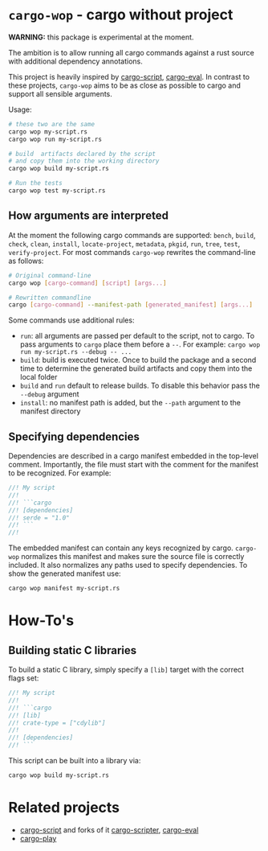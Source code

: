 # `cargo-wop` - cargo without project

**WARNING:** this package is experimental at the moment.

The ambition is to allow running all cargo commands against a rust source with
additional dependency annotations. 

This project is heavily inspired by [cargo-script][cargo-script],
[cargo-eval][cargo-eval]. In contrast to these projects, `cargo-wop` aims to be
as close as possible to cargo and support all sensible arguments. 

Usage: 

```bash
# these two are the same
cargo wop my-script.rs
cargo wop run my-script.rs

# build  artifacts declared by the script 
# and copy them into the working directory
cargo wop build my-script.rs

# Run the tests
cargo wop test my-script.rs
```
## How arguments are interpreted

At the moment the following cargo commands are supported: `bench`, `build`,
`check`, `clean`, `install`, `locate-project`, `metadata`, `pkgid`, `run`,
`tree`, `test`, `verify-project`. For most commands `cargo-wop` rewrites the
command-line as follows:

```bash
# Original command-line
cargo wop [cargo-command] [script] [args...]

# Rewritten commandline
cargo [cargo-command] --manifest-path [generated_manifest] [args...]
```

Some commands use additional rules:

- `run`: all arguments are passed per default to the script, not to cargo. To
  pass arguments to `cargo` place them before a `--`. For example: `cargo wop
  run my-script.rs --debug -- ...`
- `build`: build is executed twice. Once to build the package and a second time
  to determine the generated build artifacts and copy them into the local
  folder
- `build` and `run` default to release builds. To disable this behavior pass the
  `--debug` argument
- `install`: no manifest path is added, but the `--path` argument to the
  manifest directory

## Specifying dependencies

Dependencies are described in a cargo manifest embedded in the top-level
comment. Importantly, the file must start with the comment for the manifest to
be recognized. For example:

```rust
//! My script
//!
//! ```cargo
//! [dependencies]
//! serde = "1.0"
//! ```
//! 
```

The embedded manifest can contain any keys recognized by cargo. `cargo-wop`
normalizes this manifest and makes sure the source file is correctly included.
It also normalizes any paths used to specify dependencies. To show the generated
manifest use:

```bash
cargo wop manifest my-script.rs
```

# How-To's
## Building static C libraries

To build a static C library, simply specify a `[lib]` target with the correct
flags set:

```rust
//! My script
//!
//! ```cargo
//! [lib]
//! crate-type = ["cdylib"]
//! 
//! [dependencies]
//! ```
```

This script can be built into a library via:

```bash
cargo wop build my-script.rs
```

# Related projects

- [cargo-script][cargo-script] and forks of it [cargo-scripter][cargo-scripter],
  [cargo-eval][cargo-eval]
- [cargo-play][cargo-play]

[cargo-script]: https://github.com/DanielKeep/cargo-script
[cargo-eval]: https://github.com/reitermarkus/cargo-eval
[cargo-play]: https://crates.io/crates/cargo-play
[cargo-scripter]: https://crates.io/crates/cargo-scripter